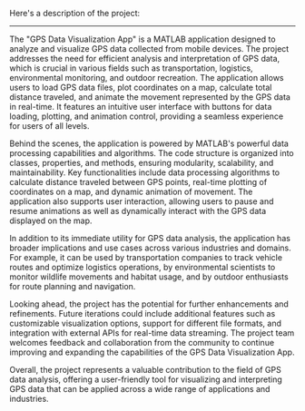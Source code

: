 Here's a description of the project:

---

The "GPS Data Visualization App" is a MATLAB application designed to analyze and visualize GPS data collected from mobile devices. The project addresses the need for efficient analysis and interpretation of GPS data, which is crucial in various fields such as transportation, logistics, environmental monitoring, and outdoor recreation. The application allows users to load GPS data files, plot coordinates on a map, calculate total distance traveled, and animate the movement represented by the GPS data in real-time. It features an intuitive user interface with buttons for data loading, plotting, and animation control, providing a seamless experience for users of all levels. 

Behind the scenes, the application is powered by MATLAB's powerful data processing capabilities and algorithms. The code structure is organized into classes, properties, and methods, ensuring modularity, scalability, and maintainability. Key functionalities include data processing algorithms to calculate distance traveled between GPS points, real-time plotting of coordinates on a map, and dynamic animation of movement. The application also supports user interaction, allowing users to pause and resume animations as well as dynamically interact with the GPS data displayed on the map.

In addition to its immediate utility for GPS data analysis, the application has broader implications and use cases across various industries and domains. For example, it can be used by transportation companies to track vehicle routes and optimize logistics operations, by environmental scientists to monitor wildlife movements and habitat usage, and by outdoor enthusiasts for route planning and navigation. 

Looking ahead, the project has the potential for further enhancements and refinements. Future iterations could include additional features such as customizable visualization options, support for different file formats, and integration with external APIs for real-time data streaming. The project team welcomes feedback and collaboration from the community to continue improving and expanding the capabilities of the GPS Data Visualization App. 

Overall, the project represents a valuable contribution to the field of GPS data analysis, offering a user-friendly tool for visualizing and interpreting GPS data that can be applied across a wide range of applications and industries.
